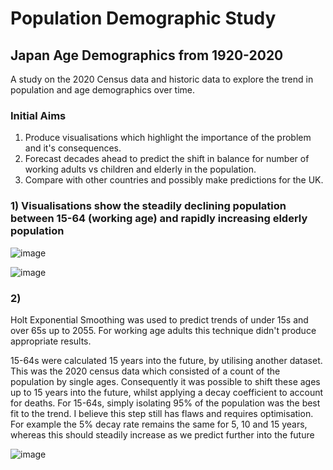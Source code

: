 # Population Demographic Study
## Japan Age Demographics from 1920-2020
A study on the 2020 Census data and historic data to explore the trend in population and age demographics over time.

### Initial Aims
1. Produce visualisations which highlight the importance of the problem and it's consequences.
2. Forecast decades ahead to predict the shift in balance for number of working adults vs children and elderly in the population.
3. Compare with other countries and possibly make predictions for the UK.


### 1) Visualisations show the steadily declining population between 15-64 (working age) and rapidly increasing elderly population

![image](https://user-images.githubusercontent.com/65176466/231733131-24c28e6f-4833-47df-85d5-2a56a3c54aec.png)


![image](https://user-images.githubusercontent.com/65176466/230373933-64bd5569-d784-4d85-9736-1bad5551fc07.png)

### 2)
Holt Exponential Smoothing was used to predict trends of under 15s and over 65s up to 2055. For working age adults this technique didn't produce appropriate results.

15-64s were calculated 15 years into the future, by utilising another dataset. This was the 2020 census data which consisted of a count of the population by single ages. Consequently it was possible to shift these ages up to 15 years into the future, whilst applying a decay coefficient to account for deaths. For 15-64s, simply isolating 95% of the population was the best fit to the trend. I believe this step still has flaws and requires optimisation. For example the 5% decay rate remains the same for 5, 10 and 15 years, whereas this should steadily increase as we predict further into the future

![image](https://user-images.githubusercontent.com/65176466/230374266-e026bc4e-1b7b-4481-b2a8-f6d6a6400898.png)
